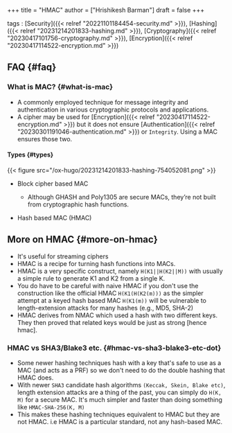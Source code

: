 +++
title = "HMAC"
author = ["Hrishikesh Barman"]
draft = false
+++

tags
: [Security]({{< relref "20221101184454-security.md" >}}), [Hashing]({{< relref "20231214201833-hashing.md" >}}), [Cryptography]({{< relref "20230417101756-cryptography.md" >}}), [Encryption]({{< relref "20230417114522-encryption.md" >}})


## FAQ {#faq}


### What is MAC? {#what-is-mac}

-   A commonly employed technique for message integrity and authentication in various cryptographic protocols and applications.
-   A cipher may be used for [Encryption]({{< relref "20230417114522-encryption.md" >}}) but it does not ensure [Authentication]({{< relref "20230301191046-authentication.md" >}}) or `Integrity`. Using a MAC ensures those two.


#### Types {#types}

{{< figure src="/ox-hugo/20231214201833-hashing-754052081.png" >}}

<!--list-separator-->

-  Block cipher based MAC

    -   Although GHASH and Poly1305 are secure MACs, they’re not built from cryptographic hash functions.

<!--list-separator-->

-  Hash based MAC (HMAC)


## More on HMAC {#more-on-hmac}

-   It's useful for streaming ciphers
-   HMAC is a recipe for turning hash functions into MACs.
-   HMAC is a very specific construct, namely `H(K1||H(K2||M))` with usually a simple rule to generate K1 and K2 from a single K.
-   You do have to be careful with naive HMAC if you don't use the construction like the official HMAC `H(K1(H(K2(m)))` as the simpler attempt at a keyed hash based MAC `H(K1(m))` will be vulnerable to length-extension attacks for many hashes (e.g., MD5, SHA-2)
-   HMAC derives from NMAC which used a hash with two different keys. They then proved that related keys would be just as strong [hence hmac].


### HMAC vs SHA3/Blake3 etc. {#hmac-vs-sha3-blake3-etc-dot}

-   Some newer hashing techniques hash with a key that's safe to use as a MAC (and acts as a PRF) so we don't need to do the double hashing that HMAC does.
-   With newer `SHA3` candidate hash algorithms `(Keccak, Skein, Blake etc)`, length extension attacks are a thing of the past, you can simply do `H(K, M)` for a secure MAC. It's much simpler and faster than doing something like `HMAC-SHA-256(K, M)`
-   This makes these hashing techniques equivalent to HMAC but they are not HMAC. i.e HMAC is a particular standard, not any hash-based MAC.
